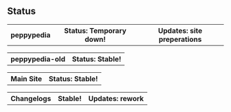## Status
<table>
 <tr>
  <th>peppypedia</th>
  <th>Status: Temporary down!</th>
   <th>Updates: site preperations</th>
  <table>
 <tr>
  <th>peppypedia-old</th>
  <th>Status: Stable!</th>
  <table>
 <tr>
  <th>Main Site</th>
  <th>Status: Stable!</th>
  <table>
 <tr>
  <th>Changelogs</th>
  <th>Stable!</th>
   <th>Updates: rework</th>
 </tr></table>
